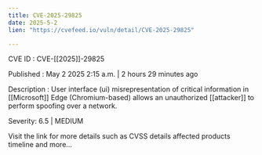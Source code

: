 ```yaml
---
title: CVE-2025-29825
date: 2025-5-2
lien: "https://cvefeed.io/vuln/detail/CVE-2025-29825"

---
```


CVE ID : CVE-[[2025]]-29825

Published :  May 2
2025
2:15 a.m. | 2 hours
29 minutes ago

Description : User interface (ui) misrepresentation of critical information in  [[Microsoft]] Edge (Chromium-based) allows an unauthorized  [[attacker]] to perform spoofing over a network.

Severity: 6.5 | MEDIUM

Visit the link for more details
such as CVSS details
affected products
timeline
and more...
